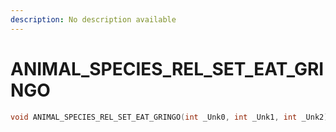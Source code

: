 ```yaml
---
description: No description available 
---
```


# ANIMAL_SPECIES_REL_SET_EAT_GRINGO

```cpp
void ANIMAL_SPECIES_REL_SET_EAT_GRINGO(int _Unk0, int _Unk1, int _Unk2);
```